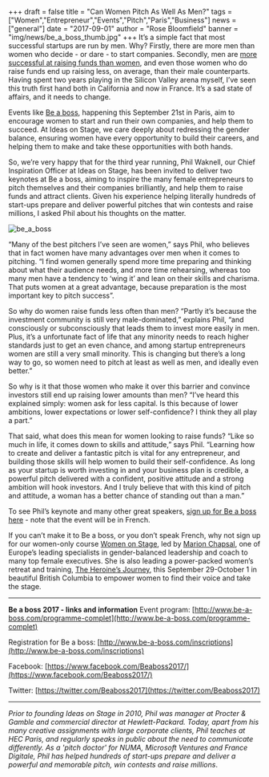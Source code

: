 +++
draft		= false
title		= "Can Women Pitch As Well As Men?"
tags		= ["Women","Entrepreneur","Events","Pitch","Paris","Business"]
news	= ["general"] 
date		= "2017-09-01"
author	= "Rose Bloomfield"
banner	= "img/news/be_a_boss_thumb.jpg"
+++
It’s a simple fact that most successful startups are run by men. Why? Firstly, there are more men than women who decide - or dare - to start companies. Secondly, men are [more successful at raising funds than women](http://fortune.com/2017/03/13/female-founders-venture-capital/), and even those women who do raise funds end up raising less, on average, than their male counterparts. Having spent two years playing in the Silicon Valley arena myself, I’ve seen this truth first hand both in California and now in France. It’s a sad state of affairs, and it needs to change.

Events like [Be a boss](http://www.be-a-boss.com/), happening this September 21st in Paris, aim to encourage women to start and run their own companies, and help them to succeed. At Ideas on Stage, we care deeply about redressing the gender balance, ensuring women have every opportunity to build their careers, and helping them to make and take these opportunities with both hands. 

So, we’re very happy that for the third year running, Phil Waknell, our Chief Inspiration Officer at Ideas on Stage, has been invited to deliver two keynotes at Be a boss, aiming to inspire the many female entrepreneurs to pitch themselves and their companies brilliantly, and help them to raise funds and attract clients. Given his experience helping literally hundreds of start-ups prepare and deliver powerful pitches that win contests and raise millions, I asked Phil about his thoughts on the matter.

![be_a_boss][pic1]

“Many of the best pitchers I’ve seen are women,” says Phil, who believes that in fact women have many advantages over men when it comes to pitching. “I find women generally spend more time preparing and thinking about what their audience needs, and more time rehearsing, whereas too many men have a tendency to ‘wing it’ and lean on their skills and charisma. That puts women at a great advantage, because preparation is the most important key to pitch success”.

So why do women raise funds less often than men? “Partly it’s because the investment community is still very male-dominated,” explains Phil, “and consciously or subconsciously that leads them to invest more easily in men. Plus, it’s a unfortunate fact of life that any minority needs to reach higher standards just to get an even chance, and among startup entrepreneurs women are still a very small minority. This is changing but there’s a long way to go, so women need to pitch at least as well as men, and ideally even better.”

So why is it that those women who make it over this barrier and convince investors still end up raising lower amounts than men? “I’ve heard this explained simply: women ask for less capital. Is this because of lower ambitions, lower expectations or lower self-confidence? I think they all play a part.”

That said, what does this mean for women looking to raise funds? “Like so much in life, it comes down to skills and attitude,” says Phil. “Learning how to create and deliver a fantastic pitch is vital for any entrepreneur, and building those skills will help women to build their self-confidence. As long as your startup is worth investing in and your business plan is credible, a powerful pitch delivered with a confident, positive attitude and a strong ambition will hook investors. And I truly believe that with this kind of pitch and attitude, a woman has a better chance of standing out than a man.”

To see Phil’s keynote and many other great speakers, [sign up for Be a boss here](http://www.be-a-boss.com/inscriptions) - note that the event will be in French.

If you can’t make it to Be a boss, or you don’t speak French, why not sign up for our women-only course [Women on Stage](https://www.ideasonstage.com/training-workshops/women-on-stage/), led by [Marion Chapsal](https://www.ideasonstage.com/team/marion-chapsal/), one of Europe’s leading specialists in gender-balanced leadership and coach to many top female executives. She is also leading a power-packed women’s retreat and training, [The Heroine’s Journey](https://www.eventbrite.ca/e/the-heroines-journey-she-finds-her-voice-and-takes-the-stage-tickets-33416050306), this September 29-October 1 in beautiful British Columbia to empower women to find their voice and take the stage.

___

**Be a boss 2017 - links and information**
Event program: [http://www.be-a-boss.com/programme-complet](http://www.be-a-boss.com/programme-complet)

Registration for Be a boss: [http://www.be-a-boss.com/inscriptions](http://www.be-a-boss.com/inscriptions)

Facebook: [https://www.facebook.com/Beaboss2017/](https://www.facebook.com/Beaboss2017/) 

Twitter: [https://twitter.com/Beaboss2017](https://twitter.com/Beaboss2017)






---
*Prior to founding Ideas on Stage in 2010, Phil was manager at Procter & Gamble and commercial director at Hewlett-Packard. Today, apart from his many creative assignments with large corporate clients, Phil teaches at HEC Paris, and regularly speaks in public about the need to communicate differently. As a 'pitch doctor' for NUMA, Microsoft Ventures and France Digitale, Phil has helped hundreds of start-ups prepare and deliver a powerful and memorable pitch, win contests and raise millions*.


[pic1]: /img/news/be_a_boss.jpg
